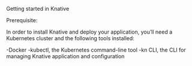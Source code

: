 Getting started in Knative

Prerequisite:

In order to install Knative and deploy your application, you’ll need a Kubernetes cluster and the following tools installed:

-Docker
-kubectl, the Kubernetes command-line tool
-kn CLI, the CLI for managing Knative application and configuration
